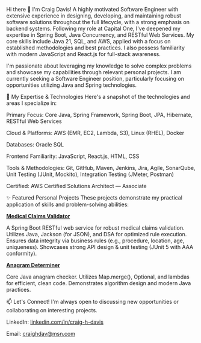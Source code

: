 Hi there 👋 I'm Craig Davis!
A highly motivated Software Engineer with extensive experience in designing, developing, and maintaining robust software solutions throughout the full lifecycle, with a strong emphasis on backend systems. Following my role at Capital One, I've deepened my expertise in Spring Boot, Java Concurrency, and RESTful Web Services. My core skills include Java 21, SQL, and AWS, applied with a focus on established methodologies and best practices. I also possess familiarity with modern JavaScript and React.js for full-stack awareness.

I'm passionate about leveraging my knowledge to solve complex problems and showcase my capabilities through relevant personal projects. I am currently seeking a Software Engineer position, particularly focusing on opportunities utilizing Java and Spring technologies.

🚀 My Expertise & Technologies
Here's a snapshot of the technologies and areas I specialize in:

Primary Focus: Core Java, Spring Framework, Spring Boot, JPA, Hibernate, RESTful Web Services

Cloud & Platforms: AWS (EMR, EC2, Lambda, S3), Linux (RHEL), Docker

Databases: Oracle SQL

Frontend Familiarity: JavaScript, React.js, HTML, CSS

Tools & Methodologies: Git, GitHub, Maven, Jenkins, Jira, Agile, SonarQube, Unit Testing (JUnit, Mockito), Integration Testing (JMeter, Postman)

Certified: AWS Certified Solutions Architect — Associate

✨ Featured Personal Projects
These projects demonstrate my practical application of skills and problem-solving abilities:

[**Medical Claims Validator**](https://github.com/craighdav/medical-claims-validator)

A Spring Boot RESTful web service for robust medical claims validation. Utilizes Java, Jackson (for JSON), and DSA for optimized rule execution. Ensures data integrity via business rules (e.g., procedure, location, age, uniqueness). Showcases strong API design & unit testing (JUnit 5 with AAA conformity).

[**Anagram Determiner**](https://github.com/craighdav/anagram-determiner)

Core Java anagram checker. Utilizes Map.merge(), Optional, and lambdas for efficient, clean code. Demonstrates algorithm design and modern Java practices.

📫 Let's Connect!
I'm always open to discussing new opportunities or collaborating on interesting projects.

LinkedIn: [linkedin.com/in/craig-h-davis](https://linkedin.com/in/craig-h-davis)

Email: craighdav@msn.com
